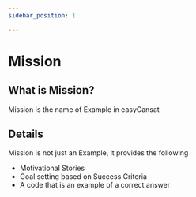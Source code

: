 ```yaml
---
sidebar_position: 1

---
```

# Mission

## What is Mission?
Mission is the name of Example in easyCansat

## Details
Mission is not just an Example, it provides the following
- Motivational Stories
- Goal setting based on Success Criteria
- A code that is an example of a correct answer